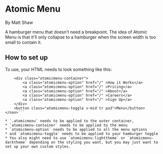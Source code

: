 # Atomic Menu
By Matt Shaw

A hamburger menu that doesn't need a breakpoint. The idea of Atomic Menu is that it'll only collapse to a hamburger when the screen width is too small to contain it.

## How to set up

To use, your HTML needs to look something like this:

```<nav class="atomicmenu atomicmenu-lighttheme">
    <div class="atomicmenu-container">
        <a class="atomicmenu-option" href="/" >How it Works</a> 
        <a class="atomicmenu-option" href="/" >Pricing</a> 
        <a class="atomicmenu-option" href="/" >About</a> 
        <a class="atomicmenu-option" href="/" >Careers</a> 
        <a class="atomicmenu-option" href="/" >Sign Up</a> 
    </div>
    <button class="atomicmenu-toggle v-mid tr pa3">Menu</button>
</nav>```

* `.atomicmenu` needs to be applied to the outer container,
* `atomicmenu-container` needs to be applied to the menu
* `atomicmenu-option` needs to be applied to all the menu options
* and `atomicmenu-toggle` needs to be applied to your hamburger toggle
* You also might need to use `atomicmenu-lighttheme` or `atomicmenu-darktheme` depending on the styling you want, but you may just want to set up your own custom styles.
